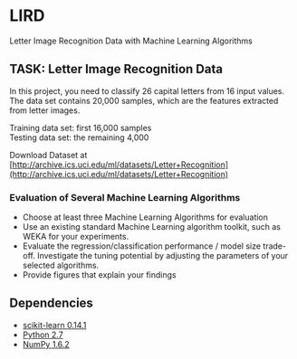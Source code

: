 LIRD
====

Letter Image Recognition Data with Machine Learning Algorithms


TASK: Letter Image Recognition Data
-----------------------------------

In this project, you need to classify 26 capital letters from 16 input values.
The data set contains 20,000 samples, which are the features extracted from
letter images.

Training data set: first 16,000 samples <br />
Testing data set: the remaining 4,000

Download Dataset at [http://archive.ics.uci.edu/ml/datasets/Letter+Recognition](http://archive.ics.uci.edu/ml/datasets/Letter+Recognition)


### Evaluation of Several Machine Learning Algorithms

* Choose at least three Machine Learning Algorithms for evaluation
* Use an existing standard Machine Learning algorithm toolkit, such as WEKA for
  your experiments.
* Evaluate the regression/classification performance / model size trade-off.
  Investigate the tuning potential by adjusting the parameters of your selected
  algorithms.
* Provide figures that explain your findings


Dependencies
------------
* [scikit-learn 0.14.1](http://scikit-learn.org/stable/install.html)
* [Python 2.7](http://python.org/download/releases/2.7/)
* [NumPy 1.6.2](http://www.numpy.org/)

